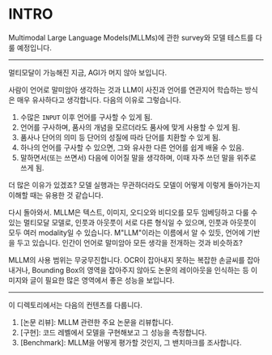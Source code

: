 # **INTRO**

Multimodal Large Language Models(MLLMs)에 관한 survey와 모델 테스트를 다룰 예정입니다.

---

멀티모달이 가능해진 지금, AGI가 머지 않아 보입니다. 

사람이 언어로 말미암아 생각하는 것과 LLM이 사진과 언어를 연관지어 학습하는 방식은 매우 유사하다고 생각합니다. 다음의 이유로 그렇습니다. 

1. 수많은 `INPUT` 이후 언어를 구사할 수 있게 됨.
2. 언어를 구사하며, 품사의 개념을 모르더라도 품사에 맞게 사용할 수 있게 됨.
3. 품사나 단어의 의미 등 단어의 성질에 따라 단어를 치환할 수 있게 됨.
4. 하나의 언어를 구사할 수 있으면, 그와 유사한 다른 언어를 쉽게 배울 수 있음.
5. 말하면서(또는 쓰면서) 다음에 이어질 말을 생각하며, 이때 자주 쓰던 말을 위주로 쓰게 됨.

더 많은 이유가 있겠죠? 모델 실행과는 무관하더라도 모델이 어떻게 이렇게 돌아가는지 이해할 때는 유용한 것 같습니다. 

다시 돌아와서. MLLM은 텍스트, 이미지, 오디오와 비디오를 모두 임베딩하고 다룰 수 있는 멀티모달 모델로, 인풋과 아웃풋이 서로 다른 형식일 수 있으며, 
 인풋과 아웃풋이 모두 여러 modality일 수 있습니다. M"LLM"이라는 이름에서 알 수 있듯, 언어에 기반을 두고 있습니다. 인간이 언어로 말미암아 모든 생각을 전개하는 것과 비슷하죠?

MLLM의 사용 범위는 무궁무진합니다. OCR이 잡아내지 못하는 복잡한 손글씨를 잡아내거나, Bounding Box의 영역을 잡아주지 않아도 논문의 레이아웃을 인식하는 등
 이미지와 글이 필요한 많은 영역에서 좋은 성능을 보입니다. 

---

이 디렉토리에서는 다음의 컨텐츠를 다룹니다. 
1. [논문 리뷰]: MLLM 관련한 주요 논문을 리뷰합니다.
2. [구현]: 코드 레벨에서 모델을 구현해보고 그 성능을 측정합니다.
3. [Benchmark]: MLLM을 어떻게 평가할 것인지, 그 밴치마크를 조사합니다.
